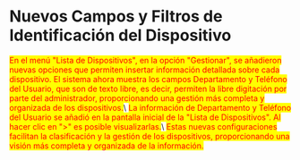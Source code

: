 # Nuevos Campos y Filtros de Identificación del Dispositivo

<mark style="color:red;">En el menú "Lista de Dispositivos", en la opción "Gestionar", se añadieron nuevas opciones que permiten insertar información detallada sobre cada dispositivo. El sistema ahora muestra los campos Departamento y Teléfono del Usuario, que son de texto libre, es decir, permiten la libre digitación por parte del administrador, proporcionando una gestión más completa y organizada de los dispositivos.</mark>\ <mark style="color:red;">La información de Departamento y Teléfono del Usuario se añadió en la pantalla inicial de la "Lista de Dispositivos". Al hacer clic en ">" es posible visualizarlas.</mark>\ <mark style="color:red;">Estas nuevas configuraciones facilitan la clasificación y la gestión de los dispositivos, proporcionando una visión más completa y organizada de la información.</mark>

